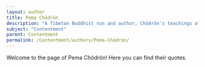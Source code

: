 ```yaml
---
layout: author
title: Pema Chödrön
description: "A Tibetan Buddhist nun and author, Chödrön's teachings often address the path to contentment through embracing uncertainty and cultivating compassion."
subject: "Contentment"
parent: Contentment
permalink: /Contentment/authors/Pema-Chödrön/
---
```


Welcome to the page of Pema Chödrön! Here you can find their quotes.
